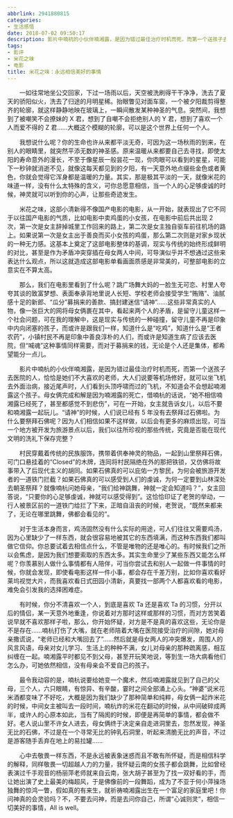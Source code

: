 ```yaml
---
abbrlink: 2941880815
categories:
- 生活感悟
date: 2018-07-02 09:50:17
description: 影片中喃杭的小伙伴喃湘露，是因为错过最佳治疗时机而死，而第一个送孩子去医院的人，恰恰是她们不大喜欢的老师，大人们说要等机场修好，就可以坐飞机去外面治病，接近尾声时，人们看到头顶呼啸而过的飞机，不知道会不会想起喃湘露这个孩子;“神婆”说米花米酒都变味了不好吃，大概是因为我们缺少了那种简单和纯粹，母女俩一起炸米花的时候，中间女主被叫去一段时间，喃杭炸的米花在翻动的时候，从中间破碎成两半，或许人的心原本如此，当有了隔阂的时候，即便是再简单的事情，都会做不好;心中去敬畏一样东西，不是永远被表象迷惑而且不敢有所怀疑，而是相信科学的解释，同样敬畏一切超越人力的力量，我怀疑云南的女孩子都会跳舞，比如曾经表演过千手观音的杨丽萍老师就来自云南，张大胡子甚至为了找一双好看的手，而让她出演了史上最美的梅超风，于是佛像前的一段舞蹈，成为了不亚于何小萍操场独舞的惊鸿一瞥，假如真的有来生，就祈祷喃湘露出生在一个富足的家庭里吧
tags:
- 影评
- 米花之味
- 电影
title: 米花之味：永远相信美好的事情
---
```


&emsp;&emsp;一如往常地坐公交回家，下过一场雨以后，天空被洗刷得干干净净，洗去了夏天的骄阳似火，洗去了归途的月明星稀。抬眼瞥见对面车窗，一个被夕阳裁剪得整齐的轮廓，就这样静静地映在玻璃上，一瞬间散发某种神圣的气息。突然间，我想到了被嘲笑不会撩妹的 X 君，想到了自嘲不会拒绝别人的 Y 君，想到了喜欢一个人而爱不得的 Z 君……大概这个模糊的轮廓，可以是这个世界上任何一个人。

&emsp;&emsp;我想说什么呢？你的生命也许从来都平淡无奇，可因为这一场秋雨的到来，在别人的眼睛里，就突然平添无数的神圣感。原来温暖从来都要自己去寻找，即使太阳的寿命意外的漫长，不至于像星辰一般昙花一现，你肉眼可以看到的星星，可能下一秒钟就消逝不见，就像这每天都见到的夕阳，有一天意外地点缀些金色或者黄色，你就会觉得它浑身都是温暖的力量。其实，那是极其平淡的一天，就像米花的味道一样，没有什么太特殊的含义，可你总愿意相信，当一个人的心足够虔诚的时候，神灵就可以听到你的心声，让那些奇迹发生。

&emsp;&emsp;米花之味，这部小清新得不像国产电影的电影，从一开始，就表现出了它不同于以往国产电影的气质，比如电影中卖鸡蛋的小女孩，在电影中前后共出现 2 次，第一次是女主辞掉城里工作回来的路上，第二次是女主独自驱车前往机场的路上。如果说第一次是女主出于善良而买小女孩的鸡蛋，那么第二次则是对家乡现状的一种无力感。这基本上奠定了这部电影整体的基调，现实与传统的始终形成鲜明的对比，甚至是作为矛盾冲突穿插在母女两人中间，可导演似乎并不想通过这些来表达什么观点，所以这就造成这部电影单看画面质感是非常美的，可整部电影的立意实在不算太高。

&emsp;&emsp;那么，我们在电影里看到了什么呢？跳广场舞大妈的一脸生无可恋、村里人夸夸其谈的致富梦想、表面奉承背地里说人长短、学校老师会接受学生“贿赂”、油腻感十足的新郎、“瓜分”募捐来的善款、搞封建迷信“请神”……这些非常真实的人物，像一张巨大的网将母女俩裹在其中，看起来两个人的矛盾，是留守儿童这样一个社会问题，可在我的理解中，这是现实与传统的一种碰撞，留守儿童不再是印象中内向闭塞的孩子，而或许是跟我们一样，知道什么是“吃鸡”，知道什么是“王者农药”，小镇村民不再是印象中善良淳朴的人们，而或许是知道生病了应该去医院，但“喊魂”这种事情同样需要，而对于募捐来的钱，无论是个人还是集体，都希望能分一点儿。

&emsp;&emsp;影片中喃杭的小伙伴喃湘露，是因为错过最佳治疗时机而死，而第一个送孩子去医院的人，恰恰是她们不大喜欢的老师，大人们说要等机场修好，就可以坐飞机去外面治病，接近尾声时，人们看到头顶呼啸而过的飞机，不知道会不会想起喃湘露这个孩子。母女俩完成和解是因为喃湘露的死亡，借喃杭的话说，“她不相信喃湘露已经死了，甚至都感觉不到悲伤”，可在一开始，女主就告诉女儿，以后不要和喃湘露一起玩儿。“请神”的时候，人们说已经有 5 年没有去祭拜过石佛啦。为什么要祭拜石佛呢？因为人们相信如果不这样做，以后会有更多的麻烦出现，可当一个地方被开发为旅游景点以后，我们以往所珍视的那些传统，究竟是否能在现代文明的洗礼下保存完整？

&emsp;&emsp;村民穿戴着传统的民族服饰，携带着供奉神灵的物品，一起到山里祭拜石佛，可门口悬挂着的“Closed”的木牌，连同将村民隔绝在外的那把铁锁，又仿佛将故事带入了后现代主义的胡同。如果石佛真的可以庇佑一方黎民，为何会被旅游开发者的一道铁门拦截？如果石佛真的可以感受到人们的虔诚，为何一定要到山林深处去朝圣祭拜？就像喃杭问她母亲，“我们给神跳舞，神就一定会知道吗？”，女主回答说，“只要你的心足够虔诚，神就可以感受得到”。这恰恰印证了老贺的举动，一行人被景区前的一道铁门给拦了下来，正暗自沮丧的时候，老贺说，“既然来都来了，无论在哪里跳舞，佛都会看见的”。

&emsp;&emsp;对于生活本身而言，鸡汤固然没有什么实际的用途，可人们往往又需要鸡汤，因为心里缺少了一样东西，就会很容易地被其它的东西填满，而这种东西我们都叫做它信仰。你总要试着去相信点什么，不管是唯物的还是唯心的。有时候我们之所以会焦虑，是因为我们想要索取的东西太多。其实生命里少了某些东西又能怎么样呢？你羡慕别人做什么事情都有人陪伴，可当你尝试去和别人一起做一件事情的时候，你就会发现，即使看电影这样一件小事，都会存在千差万别，比如你喜欢看好莱坞视觉大片，而我喜欢看日式田园小清新，真要找一部两个人都喜欢看的电影，难免会引发我的选择困难症。

&emsp;&emsp;有时候，你分不清喜欢一个人，到底是喜欢 Ta 还是喜欢 Ta 的习惯，分开以后的情侣，某一天意外地重逢，你说着对方那时这样或那样的习惯，而对方苦笑着说早就不喜欢那样子啦，那么，你开始怀疑，对方是不是真的喜欢这些，无论你是不是存在……喃杭打伤了大嘴，就在老师陪着大嘴在医院接受治疗的间隙，她对母亲撒谎说，“老师已经和大嘴回去了”……然后就是母女两人的冲突爆发，周围人的风言风语，母亲对女儿学习、生活上的种种不满，女儿对母亲的那种疏离感，相互纠缠在一起。喃湘露平时都见不到父母，甚至开玩笑地说，等到生一场大病看他们怎么办，可她依然相信，没有母亲会不爱自己的孩子。

&emsp;&emsp;最令我动容的是，喃杭说要给她变一个魔术，然后喃湘露就见到了自己的父母，三个人，六只眼睛，有惊异、有辛酸，霎时之间全部涌上心头。“神婆”说米花米酒都变味了不好吃，大概是因为我们缺少了那种简单和纯粹，母女俩一起炸米花的时候，中间女主被叫去一段时间，喃杭炸的米花在翻动的时候，从中间破碎成两半，或许人的心原本如此，当有了隔阂的时候，即便是再简单的事情，都会做不好。老人说山里不许女人进去，母女俩终于决定亲自走进洞里去，忽然发现，神圣无比的石佛，不过是在一个寻常无比的钟乳石洞里，听起来清脆无比的声音，不过是游客随手丢弃在地上的易拉罐……

&emsp;&emsp;心中去敬畏一样东西，不是永远被表象迷惑而且不敢有所怀疑，而是相信科学的解释，同样敬畏一切超越人力的力量，我怀疑云南的女孩子都会跳舞，比如曾经表演过千手观音的杨丽萍老师就来自云南，张大胡子甚至为了找一双好看的手，而让她出演了史上最美的梅超风，于是佛像前的一段舞蹈，成为了不亚于何小萍操场独舞的惊鸿一瞥，假如真的有来生，就祈祷喃湘露出生在一个富足的家庭里吧！你问神真的会灵验吗？不，不要去问神，而是去问你自己，所谓“心诚则灵”，相信一切美好的事情，All is well。